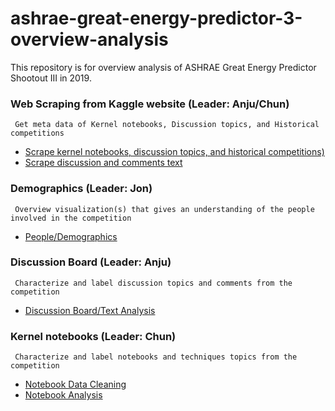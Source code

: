 # ashrae-great-energy-predictor-3-overview-analysis
This repository is for overview analysis of ASHRAE Great Energy Predictor Shootout III in 2019.

### Web Scraping from Kaggle website (Leader: Anju/Chun)
     Get meta data of Kernel notebooks, Discussion topics, and Historical competitions   
   * [Scrape kernel notebooks, discussion topics, and historical competitions)](WebScraping/Kaggle_WebScraping.ipynb)
   * [Scrape discussion and comments text](WebScraping/Kaggle_WebScraping_Discussions.ipynb)
   
### Demographics (Leader: Jon)
     Overview visualization(s) that gives an understanding of the people involved in the competition 
   * [People/Demographics](Demographics/Map.ipynb)
   
### Discussion Board (Leader: Anju)
     Characterize and label discussion topics and comments from the competition
   * [Discussion Board/Text Analysis](DiscussionBoard/DiscussionAnalysis.ipynb)

### Kernel notebooks (Leader: Chun)
     Characterize and label notebooks and techniques topics from the competition
   * [Notebook Data Cleaning](KernelNotebook/NotebookDataCleaning.ipynb) 
   * [Notebook Analysis](KernelNotebook/Combined%20bar%20charts.ipynb) 
